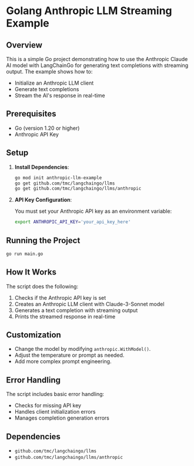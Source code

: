 # Golang Anthropic LLM Streaming Example

## Overview

This is a simple Go project demonstrating how to use the Anthropic Claude AI model with LangChainGo for generating text completions with streaming output. The example shows how to:

- Initialize an Anthropic LLM client
- Generate text completions
- Stream the AI's response in real-time

## Prerequisites

- Go (version 1.20 or higher)
- Anthropic API Key

## Setup

1. **Install Dependencies**:

   ```bash
   go mod init anthropic-llm-example
   go get github.com/tmc/langchaingo/llms
   go get github.com/tmc/langchaingo/llms/anthropic
   ```

2. **API Key Configuration**:

   You must set your Anthropic API key as an environment variable:

   ```bash
   export ANTHROPIC_API_KEY='your_api_key_here'
   ```

## Running the Project

```bash
go run main.go
```

## How It Works

The script does the following:

1. Checks if the Anthropic API key is set
2. Creates an Anthropic LLM client with Claude-3-Sonnet model
3. Generates a text completion with streaming output
4. Prints the streamed response in real-time

## Customization

- Change the model by modifying `anthropic.WithModel()`.
- Adjust the temperature or prompt as needed.
- Add more complex prompt engineering.

## Error Handling

The script includes basic error handling:

- Checks for missing API key
- Handles client initialization errors
- Manages completion generation errors

## Dependencies

- `github.com/tmc/langchaingo/llms`
- `github.com/tmc/langchaingo/llms/anthropic`
